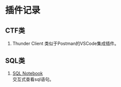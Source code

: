 # 插件记录

## CTF类

1. Thunder Client
   类似于Postman的VSCode集成插件。

## SQL类

1. [SQL Notebook](https://marketplace.visualstudio.com/items?itemName=cmoog.sqlnotebook)  
   交互式查看sql语句。